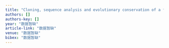 ```yaml
---
title: "Cloning, sequence analysis and evolutionary conservation of a full-length cDNA encoding cyclophilin A from red stingray Dasyatis akajei"
authors: []
authors-key: []
year: "数据暂缺"
article-link: "数据暂缺"
venue: "数据暂缺"
bibex: "数据暂缺"
---
```

